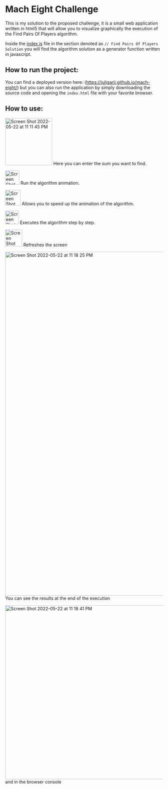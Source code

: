 # Mach Eight Challenge
 
This is my solution to the proposed challenge, it is a small web application written in html5 that will allow you to visualize graphically the execution of the Find Pairs Of Players algorithm.

Inside the [index.js](https://github.com/juligarji/mach-eight/blob/main/index.js#L5) file in the section denoted as `// Find Pairs Of Players Solution` you will find the algorithm solution as a generator function written in javascript.

## How to run the project:
You can find a deployed version here: (https://juligarji.github.io/mach-eight/) but you can also run the application by simply downloading the source code and opening the `index.html` file with your favorite browser.

## How to use:

<img width="150" alt="Screen Shot 2022-05-22 at 11 11 45 PM" src="https://user-images.githubusercontent.com/26143978/169741899-4d7b5eb8-3bf7-4dcb-a775-7543afad0eda.png">  Here you can enter the sum you want to find.

<img width="45" alt="Screen Shot 2022-05-22 at 11 12 00 PM" src="https://user-images.githubusercontent.com/26143978/169742027-c6ff2502-f56b-4316-965b-db96fe4a84ec.png">   Run the algorithm animation.

<img width="49" alt="Screen Shot 2022-05-22 at 11 12 25 PM" src="https://user-images.githubusercontent.com/26143978/169742113-0856001f-619e-4b8e-bc97-662a5abb84e3.png">  Allows you to speed up the animation of the algorithm.

<img width="43" alt="Screen Shot 2022-05-22 at 11 12 06 PM" src="https://user-images.githubusercontent.com/26143978/169742167-045e25c1-04e4-4e3a-a969-47cdf6709c30.png">  Executes the algorithm step by step.


<img width="54" alt="Screen Shot 2022-05-22 at 11 12 36 PM" src="https://user-images.githubusercontent.com/26143978/169742253-4f78fe35-807c-4a13-95b8-3ff2535db4bd.png">  Refreshes the screen


<img width="1095" alt="Screen Shot 2022-05-22 at 11 18 25 PM" src="https://user-images.githubusercontent.com/26143978/169742468-9be6d929-6226-4742-9b2b-d0549f6a4dfe.png"> You can see the results at the end of the execution

 

<img width="554" alt="Screen Shot 2022-05-22 at 11 18 41 PM" src="https://user-images.githubusercontent.com/26143978/169742516-2b1f4122-ccc5-4dbd-bfb1-3f8e7d3be40d.png"> and in the browser console

